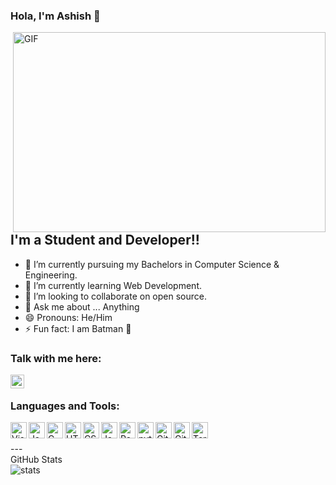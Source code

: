 ### Hola, I'm Ashish  🤙

 <img align="right" alt="GIF" src="https://github.com/AshishKushaj/AshishKushaj_bu/blob/main/catso.gif?raw=true" width="500" height="320" />


## I'm a Student and Developer!!
- 🔭 I’m currently pursuing my Bachelors in Computer Science & Engineering.
- 🌱 I’m currently learning Web Development.
- 👯 I’m looking to collaborate on open source.
- 💬 Ask me about ... Anything
- 😄 Pronouns: He/Him
- ⚡ Fun fact: I am Batman 🧛


### Talk with me here:
[<img align="left" alt="holisitc_developer | LinkedIn" width="22px" src="https://github.com/AshishKushaj/AshishKushaj_bu/blob/main/media/768px-LinkedIn_logo_initials.png?raw=true" />][linkedin]

<br />

### Languages and Tools:

<img align="left" alt="Visual Studio Code" width="26px" src="https://github.com/AshishKushaj/AshishKushaj_bu/blob/main/media/visual-studio-code.png?raw=true" />

<img align="left" alt="Java" width="26px" src="https://github.com/AshishKushaj/AshishKushaj_bu/blob/main/media/java_logo_640.jpg?raw=true" />

<img align="left" alt="C" width="26px" src="https://github.com/AshishKushaj/AshishKushaj_bu/blob/main/media/C_Programming_Language.svg.png?raw=true" />


<img align="left" alt="HTML5" width="26px" src="https://github.com/AshishKushaj/AshishKushaj_bu/blob/main/media/html.png?raw=true" />

<img align="left" alt="CSS3" width="26px" src="https://github.com/AshishKushaj/AshishKushaj_bu/blob/main/media/css.png?raw=true" />

<img align="left" alt="JavaScript" width="26px" src="https://github.com/AshishKushaj/AshishKushaj_bu/blob/main/media/javascript.png?raw=true" />

<img align="left" alt="React" width="26px" src="https://github.com/AshishKushaj/AshishKushaj_bu/blob/main/media/react.png?raw=true" />

<img align="left" alt="python" width="26px" src="https://github.com/AshishKushaj/AshishKushaj_bu/blob/main/media/python.png?raw=true" />

<img align="left" alt="Git" width="26px" src="https://github.com/AshishKushaj/AshishKushaj_bu/blob/main/media/git.png?raw=true" />

<img align="left" alt="GitHub" width="26px" src="https://github.com/AshishKushaj/AshishKushaj_bu/blob/main/media/GitHub-Mark.png?raw=true" />


<img align="left" alt="Terminal" width="26px" src="https://github.com/AshishKushaj/AshishKushaj_bu/blob/main/media/terminal.png?raw=true" />

<br />
<br />
---


  <summary> GitHub Stats</summary>

  <img align="left" alt="stats" src="https://github-readme-stats.vercel.app/api?username=AshishKushaj&&show_icons=true&title_color=ffffff&icon_color=bb2acf&text_color=daf7dc&bg_color=151515" />



[instagram]: https://www.instagram.com/ashishkushaj/
[linkedin]: https://www.linkedin.com/in/ashish-kushaj-20a49118a/
